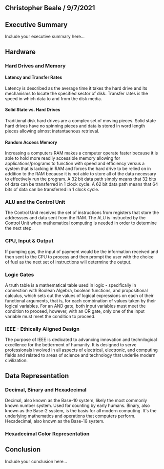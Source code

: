 ## Christopher Beale / 9/7/2021

## Executive Summary 
Include your executive summary here...

## Hardware
### Hard Drives and Memory

#### Latency and Transfer Rates
Latency is described as the average time it takes the hard drive and its mechanisms to locate the specified sector of disk.
Transfer rates is the speed in which data to and from the disk media.

#### Solid State vs. Hard Drives
Traditional disk hard drives are a complex set of moving pieces.
Solid state hard drives have no spinning pieces and data is stored in word length pieces allowing almost instantaenous retrieval. 

#### Random Access Memory
Increasing a computers RAM makes a computer operate faster because it is able to hold more readily accessible memory allowing for applications/programs to function with speed and efficiency versus a system that is lacking in RAM and forces the hard drive to be relied on in addition to the RAM because it is not able to store all of the data necessary to effectively run the program. 
A 32 bit data path simply means that 32 bits of data can be transferred in 1 clock cycle. A 62 bit data path means that 64 bits of data can be transferred in 1 clock cycle.

### ALU and the Control Unit
The Control Unit receives the set of instructions from registers that store the addressses and data sent from the RAM. The ALU is instructed by the Control Unit when mathematical computing is needed in order to determine the next step.

### CPU, Input & Output
If pumping gas, the input of payment would be the information received and then sent to the CPU to process and then prompt the user with the choice of fuel as the next set of instructions will determine the output. 

### Logic Gates 
A truth table is a mathematical table used in logic - specifically in connection with Boolean Algebra, boolean functions, and propositional calculus, which sets out the values of logical expressions on each of their functional arguments, that is, for each combination of values taken by their logical variables.
For an AND gate, both input variables must meet the condition to proceed, however, with an OR gate, only one of the input variable must meet the condition to proceed.

### IEEE - Ethically Aligned Design
The purpose of IEEE is dedicated to advancing innovation and technilogical excellence for the betterment of humanity. It is designed to serve professionals involved in all aspects of electrical, electronic, and computing fields and related to areas of science and technology that underlie modern civilization.

## Data Representation

### Decimal, Binary and Hexadecimal
Decimal, also known as the Base-10 system, likely the most commonly known number system. Used for counting by early humans. 
Binary, also known as the Base-2 system, is the basis for all modern computing. It's the underlying mathematics and operations that computers perform.
Hexadecimal, also known as the Base-16 system.

### Hexadecimal Color Representation

## Conclusion
Include your conclusion here...
